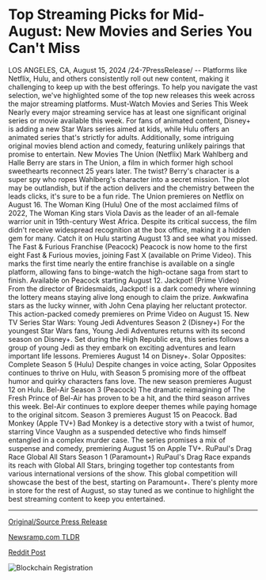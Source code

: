 # Top Streaming Picks for Mid-August: New Movies and Series You Can't Miss

LOS ANGELES, CA, August 15, 2024 /24-7PressRelease/ -- Platforms like Netflix, Hulu, and others consistently roll out new content, making it challenging to keep up with the best offerings. To help you navigate the vast selection, we've highlighted some of the top new releases this week across the major streaming platforms.  Must-Watch Movies and Series This Week Nearly every major streaming service has at least one significant original series or movie available this week. For fans of animated content, Disney+ is adding a new Star Wars series aimed at kids, while Hulu offers an animated series that's strictly for adults. Additionally, some intriguing original movies blend action and comedy, featuring unlikely pairings that promise to entertain.  New Movies The Union (Netflix) Mark Wahlberg and Halle Berry are stars in The Union, a film in which former high school sweethearts reconnect 25 years later. The twist? Berry's character is a super spy who ropes Wahlberg's character into a secret mission. The plot may be outlandish, but if the action delivers and the chemistry between the leads clicks, it's sure to be a fun ride. The Union premieres on Netflix on August 16.  The Woman King (Hulu) One of the most acclaimed films of 2022, The Woman King stars Viola Davis as the leader of an all-female warrior unit in 19th-century West Africa. Despite its critical success, the film didn't receive widespread recognition at the box office, making it a hidden gem for many. Catch it on Hulu starting August 13 and see what you missed.  The Fast & Furious Franchise (Peacock) Peacock is now home to the first eight Fast & Furious movies, joining Fast X (available on Prime Video). This marks the first time nearly the entire franchise is available on a single platform, allowing fans to binge-watch the high-octane saga from start to finish. Available on Peacock starting August 12.  Jackpot! (Prime Video) From the director of Bridesmaids, Jackpot! is a dark comedy where winning the lottery means staying alive long enough to claim the prize. Awkwafina stars as the lucky winner, with John Cena playing her reluctant protector. This action-packed comedy premieres on Prime Video on August 15.  New TV Series Star Wars: Young Jedi Adventures Season 2 (Disney+) For the youngest Star Wars fans, Young Jedi Adventures returns with its second season on Disney+. Set during the High Republic era, this series follows a group of young Jedi as they embark on exciting adventures and learn important life lessons. Premieres August 14 on Disney+.  Solar Opposites: Complete Season 5 (Hulu) Despite changes in voice acting, Solar Opposites continues to thrive on Hulu, with Season 5 promising more of the offbeat humor and quirky characters fans love. The new season premieres August 12 on Hulu.  Bel-Air Season 3 (Peacock) The dramatic reimagining of The Fresh Prince of Bel-Air has proven to be a hit, and the third season arrives this week. Bel-Air continues to explore deeper themes while paying homage to the original sitcom. Season 3 premieres August 15 on Peacock.  Bad Monkey (Apple TV+) Bad Monkey is a detective story with a twist of humor, starring Vince Vaughn as a suspended detective who finds himself entangled in a complex murder case. The series promises a mix of suspense and comedy, premiering August 15 on Apple TV+.  RuPaul's Drag Race Global All Stars Season 1 (Paramount+) RuPaul's Drag Race expands its reach with Global All Stars, bringing together top contestants from various international versions of the show. This global competition will showcase the best of the best, starting on Paramount+.  There's plenty more in store for the rest of August, so stay tuned as we continue to highlight the best streaming content to keep you entertained. 

---

[Original/Source Press Release](https://www.24-7pressrelease.com/press-release/513396/top-streaming-picks-for-mid-august-new-movies-and-series-you-cant-miss)
                    

[Newsramp.com TLDR](None) 



[Reddit Post](https://www.reddit.com/r/Lifestyle_Culture/comments/1esoyei/top_new_releases_on_major_streaming_platforms/) 



![Blockchain Registration](https://cdn.newsramp.app/24-7PressRelease/qrcode/248/15/mintZVPO.webp)